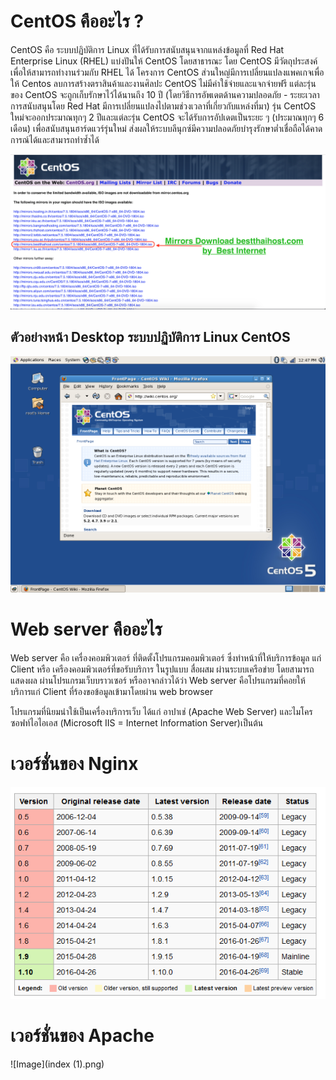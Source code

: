 # CentOS คืออะไร ?

CentOS คือ ระบบปฏิบัติการ Linux ที่ได้รับการสนับสนุนจากแหล่งข้อมูลที่ Red Hat Enterprise Linux (RHEL) แบ่งปันให้ CentOS โดยสาธารณะ 
โดย CentOS มีวัตถุประสงค์เพื่อให้สามารถทำงานร่วมกับ RHEL ได้ โครงการ CentOS ส่วนใหญ่มีการเปลี่ยนแปลงแพคเกจเพื่อให้ Centos ลบการสร้างตราสินค้าและงานศิลปะ CentOS 
ไม่มีค่าใช้จ่ายและแจกจ่ายฟรี แต่ละรุ่นของ CentOS จะถูกเก็บรักษาไว้ได้นานถึง 10 ปี 
(โดยวิธีการอัพเดตด้านความปลอดภัย - ระยะเวลาการสนับสนุนโดย Red Hat มีการเปลี่ยนแปลงไปตามช่วงเวลาที่เกี่ยวกับแหล่งที่มา) 
รุ่น CentOS ใหม่จะออกประมาณทุกๆ 2 ปีและแต่ละรุ่น CentOS จะได้รับการอัปเดตเป็นระยะ ๆ (ประมาณทุกๆ 6 เดือน) เพื่อสนับสนุนฮาร์ดแวร์รุ่นใหม่ 
ส่งผลให้ระบบลีนุกซ์มีความปลอดภัยบำรุงรักษาต่ำเชื่อถือได้คาดการณ์ได้และสามารถทำซ้ำได้

![Image](centos1.png)

## ตัวอย่างหน้า Desktop ระบบปฏิบัติการ Linux CentOS

![Image](screenshot-centos.png)

# Web server คืออะไร

Web server คือ เครื่องคอมพิวเตอร์ ที่ติดตั้งโปรแกรมคอมพิวเตอร์ ซึ่งทำหน้าที่ให้บริการข้อมูล แก่ Client หรือ เครืองคอมพิวเตอร์ที่ขอรับบริการ ในรูปแบบ สื่อผสม 
ผ่านระบบเครือข่าย โดยสามารถแสดงผล ผ่านโปรแกรมเว็บบราวเซอร์ หรืออาจกล่าวได้ว่า Web server คือโปรแกรมที่คอยให้บริการแก่ Client 
ที่ร้องขอข้อมูลเข้ามาโดยผ่าน web browser

โปรแกรมที่นิยมนำใช้เป็นเครื่องบริการเว็บ ได้แก่ อาปาเช่ (Apache Web Server) และไมโครซอฟท์ไอไอเอส (Microsoft IIS = Internet Information Server)เป็นต้น

# เวอร์ชั่นของ Nginx

![Image](index.png)

# เวอร์ชั่นของ Apache

![Image](index (1).png)
